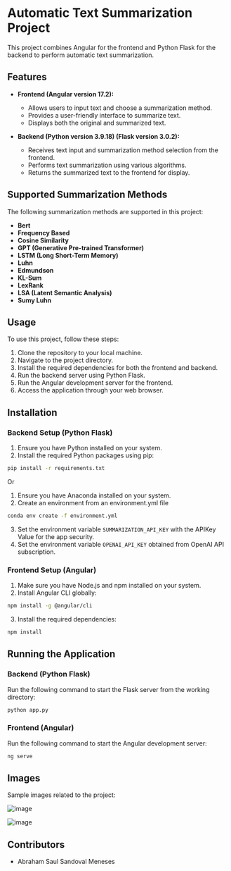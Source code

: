 # Automatic Text Summarization Project

This project combines Angular for the frontend and Python Flask for the backend to perform automatic text summarization.

## Features

- **Frontend (Angular version 17.2):**
  - Allows users to input text and choose a summarization method.
  - Provides a user-friendly interface to summarize text.
  - Displays both the original and summarized text.
  
- **Backend (Python version 3.9.18) (Flask version 3.0.2):**
  - Receives text input and summarization method selection from the frontend.
  - Performs text summarization using various algorithms.
  - Returns the summarized text to the frontend for display.

## Supported Summarization Methods

The following summarization methods are supported in this project:

- **Bert**
- **Frequency Based**
- **Cosine Similarity**
- **GPT (Generative Pre-trained Transformer)**
- **LSTM (Long Short-Term Memory)**
- **Luhn**
- **Edmundson**
- **KL-Sum**
- **LexRank**
- **LSA (Latent Semantic Analysis)**
- **Sumy Luhn**


## Usage

To use this project, follow these steps:

1. Clone the repository to your local machine.
2. Navigate to the project directory.
3. Install the required dependencies for both the frontend and backend.
4. Run the backend server using Python Flask.
5. Run the Angular development server for the frontend.
6. Access the application through your web browser.

## Installation

### Backend Setup (Python Flask)

1. Ensure you have Python installed on your system.
2. Install the required Python packages using pip:

```bash
pip install -r requirements.txt
```

Or

1. Ensure you have Anaconda installed on your system.
2. Create an environment from an environment.yml file

```bash
conda env create -f environment.yml
```

3. Set the environment variable `SUMMARIZATION_API_KEY` with the APIKey Value for the app security.
4. Set the environment variable `OPENAI_API_KEY` obtained from OpenAI API subscription. 

### Frontend Setup (Angular)

1. Make sure you have Node.js and npm installed on your system.
2. Install Angular CLI globally:

```bash
npm install -g @angular/cli
```

3. Install the required dependencies:

```bash
npm install
```

## Running the Application

### Backend (Python Flask)

Run the following command to start the Flask server from the working directory:

```bash
python app.py
```

### Frontend (Angular)

Run the following command to start the Angular development server:

```bash
ng serve
```


## Images

Sample images related to the project:

![image](https://github.com/xavl369/TextSummarizationApp/assets/31866236/94e2028b-d783-44ca-840c-f0c60adaa020)

![image](https://github.com/xavl369/TextSummarizationApp/assets/31866236/1bd1e81b-6aa4-49a1-ba1f-e4e3a5d9f205)



## Contributors
- Abraham Saul Sandoval Meneses
